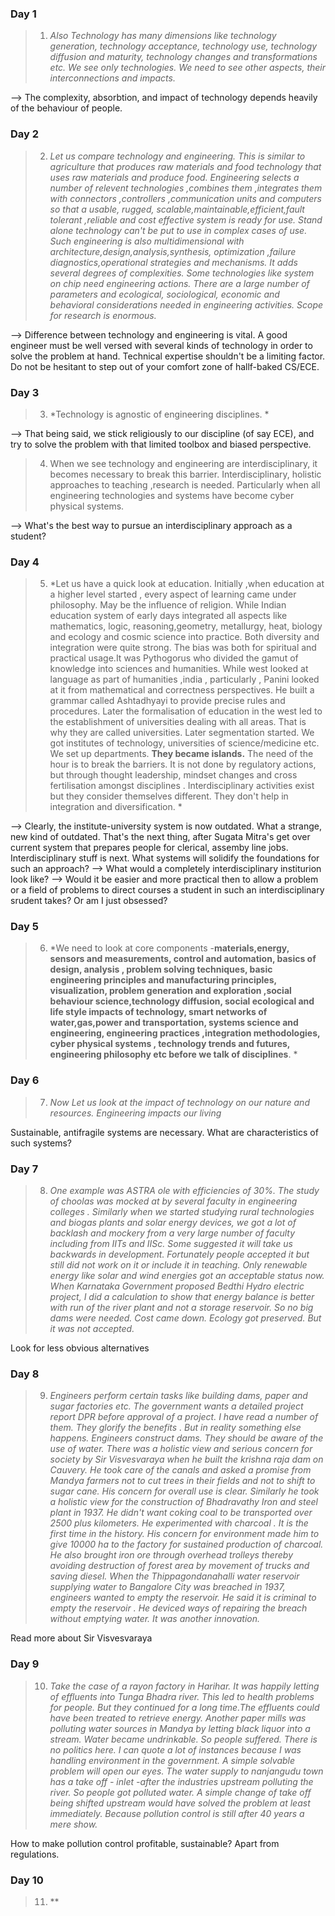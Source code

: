 ### Day 1

> 1. *Also Technology has many dimensions like technology generation, technology acceptance, technology use, technology diffusion and maturity, technology changes and transformations etc. We see only technologies. We need to see other aspects, their interconnections and impacts.*

--> The complexity, absorbtion, and impact of technology depends heavily of the behaviour of people. 

### Day 2
> 2. *Let us compare technology and engineering. This is similar to agriculture that produces raw materials and food technology that uses raw materials and produce food. Engineering selects a number of relevent technologies ,combines them ,integrates them with connectors ,controllers ,communication units and computers so that a usable, rugged, scalable,maintainable,efficient,fault tolerant ,reliable and cost effective system is ready for use. Stand alone technology can't be put to use in complex cases of use. Such engineering is also multidimensional with architecture,design,analysis,synthesis, optimization ,failure diagnostics,operational strategies and mechanisms. It adds several degrees of complexities. Some technologies like system on chip need engineering actions. There are a large number of parameters and ecological, sociological, economic and behavioral considerations needed in engineering activities. Scope for research is enormous.*

--> Difference between technology and engineering is vital. A good engineer must be well versed with several kinds of technology in order to solve the problem at hand. Technical expertise shouldn't be a limiting factor. Do not be hesitant to step out of your comfort zone of hallf-baked CS/ECE. 

### Day 3
> 3. *Technology is agnostic of engineering disciplines. *

--> That being said, we stick religiously to our discipline (of say ECE), and try to solve the problem with that limited toolbox and biased perspective. 

> 4. When we see technology and engineering are interdisciplinary, it becomes necessary to break this barrier. Interdisciplinary, holistic approaches to teaching ,research is needed. Particularly when all engineering technologies and systems have become cyber physical systems.

--> What's the best way to pursue an interdisciplinary approach as a student?

### Day 4
> 5. *Let us have a quick look at education. Initially ,when education at a higher level started , every aspect of learning came under philosophy. May be the influence of religion. While Indian education system of early days integrated all aspects like mathematics, logic, reasoning,geometry, metallurgy, heat, biology and ecology and cosmic science into practice. Both diversity and integration were quite strong. The bias was both for spiritual and practical usage.It was Pythogorus who divided the gamut of knowledge into sciences and humanities. While west looked at language as part of humanities ,india ,   particularly , Panini looked at it from mathematical and correctness perspectives. He built a grammar called Ashtadhyayi to provide precise rules and procedures.  Later the formalisation of education in the west led to the establishment of universities dealing with all areas. That is why they are called universities. Later segmentation started. We got institutes of technology, universities of science/medicine etc. We set up departments. **They became islands.** The need of the hour is to break the barriers. It is not done by regulatory actions, but through thought leadership, mindset changes and cross fertilisation amongst disciplines . Interdisciplinary activities exist but they consider themselves different. They don't help in integration and diversification. *

--> Clearly, the institute-university system is now outdated. What a strange, new kind of outdated. That's the next thing, after Sugata Mitra's get over current system that prepares people for clerical, assemby line jobs. Interdisciplinary stuff is next. What systems will solidify the foundations for such an approach? 
--> What would a completely interdisciplinary institurion look like? 
--> Would it be easier and more practical then to allow a problem or a field of problems to direct courses a student in such an interdisciplinary srudent takes? Or am I just obsessed?

### Day 5
> 6. *We need to look at core components -**materials,energy, sensors and measurements, control and automation, basics of design, analysis , problem solving techniques, basic engineering principles and manufacturing principles, visualization, problem generation and exploration ,social behaviour science,technology diffusion, social ecological and life style impacts of technology, smart networks of water,gas,power and transportation, systems science and engineering, engineering practices ,integration methodologies, cyber physical systems , technology trends and futures, engineering philosophy etc before we talk of disciplines**. *

### Day 6
> 7. *Now Let us look at the impact of technology on our nature and resources. Engineering impacts our living*

Sustainable, antifragile systems are necessary. What are characteristics of such systems?

### Day 7
> 8. *One example was ASTRA ole with efficiencies of 30%. The study of choolas was mocked at by several faculty in engineering colleges . Similarly when we started studying rural technologies and biogas plants and solar energy devices, we got a lot of backlash and mockery from a very large number of faculty including from IITs and IISc. Some suggested it will take us backwards in development. Fortunately people accepted it  but still did not work on it or include it in teaching. Only renewable energy like solar and wind energies got an acceptable status now.  When Karnataka Government proposed Bedthi Hydro electric project, I did a calculation to show that energy balance is better with run of the river plant and not a storage reservoir.  So no big dams were needed. Cost came down. Ecology got preserved. But it was not accepted.*

Look for less obvious alternatives

### Day 8
> 9. *Engineers perform certain tasks like building dams, paper and sugar factories etc. The government wants a detailed project report  DPR before approval of a project. I have read a number of them. They glorify the benefits . But in reality something else happens. Engineers construct dams. They should be aware of the use of water. There was a holistic view and serious concern for society by Sir Visvesvaraya when he built the krishna raja dam on Cauvery. He took care of the canals and asked a promise from Mandya farmers not to cut trees in their fields and not to shift to sugar cane. His concern for overall use is clear. Similarly he took a holistic view for the construction of Bhadravathy Iron and steel plant in 1937. He didn't want coking coal to be transported over 2500 plus kilometers. He experimented with charcoal . It is the first time in the history. His concern for environment made him to give 10000 ha to the factory for sustained production of charcoal. He also brought iron ore through overhead trolleys thereby avoiding destruction of forest area by movement of trucks and saving diesel. When the Thippagondanahalli water reservoir supplying water to Bangalore City was breached in 1937, engineers wanted to empty the reservoir. He said it is criminal to empty the reservoir . He deviced ways of repairing the breach without emptying water. It was another innovation.*

Read more about Sir Visvesvaraya



### Day 9
> 10. *Take the case of a rayon factory in Harihar. It was happily letting of effluents into Tunga Bhadra river. This led to health problems for people. But they continued for a long time.The effluents could have been treated to retrieve energy. Another paper mills was polluting water sources in Mandya by letting black liquor into a stream. Water became undrinkable. So people suffered. There is no politics here. I can quote a lot of instances because I was handling environment in the government. A simple solvable problem will open our eyes. The water supply to nanjangudu town has a take off - inlet -after the industries  upstream polluting the river. So people got polluted water. A simple change of take off being shifted upstream would have solved the problem at least immediately. Because pollution control is still after 40 years a mere show.*

How to make pollution control profitable, sustainable? Apart from regulations.

### Day 10
> 11. **
